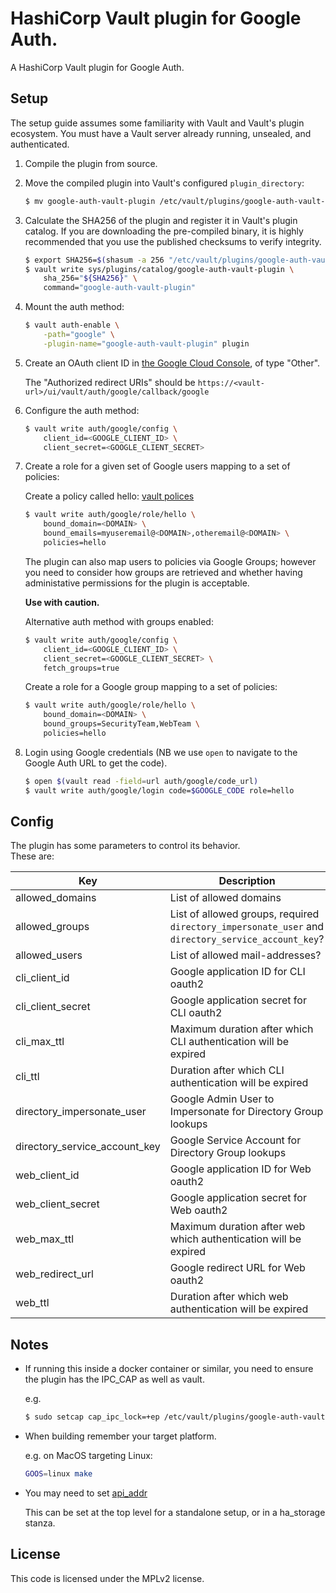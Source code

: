 # HashiCorp Vault plugin for Google Auth.

A HashiCorp Vault plugin for Google Auth.

## Setup

The setup guide assumes some familiarity with Vault and Vault's plugin
ecosystem. You must have a Vault server already running, unsealed, and
authenticated.

1. Compile the plugin from source.

2. Move the compiled plugin into Vault's configured `plugin_directory`:

   ```sh
   $ mv google-auth-vault-plugin /etc/vault/plugins/google-auth-vault-plugin
   ```

1. Calculate the SHA256 of the plugin and register it in Vault's plugin catalog.
If you are downloading the pre-compiled binary, it is highly recommended that
you use the published checksums to verify integrity.

   ```sh
   $ export SHA256=$(shasum -a 256 "/etc/vault/plugins/google-auth-vault-plugin" | cut -d' ' -f1)
   $ vault write sys/plugins/catalog/google-auth-vault-plugin \
       sha_256="${SHA256}" \
       command="google-auth-vault-plugin"
   ```

1. Mount the auth method:

   ```sh
   $ vault auth-enable \
       -path="google" \
       -plugin-name="google-auth-vault-plugin" plugin
   ```

1. Create an OAuth client ID in [the Google Cloud Console](https://console.cloud.google.com/apis/credentials), of type "Other".

   The "Authorized redirect URIs" should be ```https://<vault-url>/ui/vault/auth/google/callback/google```

1. Configure the auth method:

   ```sh
   $ vault write auth/google/config \
       client_id=<GOOGLE_CLIENT_ID> \
       client_secret=<GOOGLE_CLIENT_SECRET>
   ```

1. Create a role for a given set of Google users mapping to a set of policies:

   Create a policy called hello: [vault polices](https://www.vaultproject.io/intro/getting-started/policies.html)

   ```sh
   $ vault write auth/google/role/hello \
       bound_domain=<DOMAIN> \
       bound_emails=myuseremail@<DOMAIN>,otheremail@<DOMAIN> \
       policies=hello
   ```

   The plugin can also map users to policies via Google Groups; however you need to consider how groups are retrieved and whether having administative permissions for the plugin is acceptable.

   **Use with caution.**

   Alternative auth method with groups enabled:
   ```sh
   $ vault write auth/google/config \
       client_id=<GOOGLE_CLIENT_ID> \
       client_secret=<GOOGLE_CLIENT_SECRET> \
       fetch_groups=true
   ```

   Create a role for a Google group mapping to a set of policies:
   ```sh
   $ vault write auth/google/role/hello \
       bound_domain=<DOMAIN> \
       bound_groups=SecurityTeam,WebTeam \
       policies=hello
   ```

1. Login using Google credentials (NB we use `open` to navigate to the Google Auth URL to get the code).

   ```sh
   $ open $(vault read -field=url auth/google/code_url)
   $ vault write auth/google/login code=$GOOGLE_CODE role=hello
   ```
## Config

The plugin has some parameters to control its behavior.  
These are:

| Key | Description | Default | 
| --- | --- | --- |
| allowed_domains | List of allowed domains | ```<nil>``` | 
| allowed_groups | List of allowed groups, required ```directory_impersonate_user``` and ```directory_service_account_key```? | ```<nil>``` | 
| allowed_users | List of allowed mail-addresses? | ```<nil>``` | 
| cli_client_id | Google application ID for CLI oauth2 | | 
| cli_client_secret | Google application secret for CLI oauth2| | 
| cli_max_ttl | Maximum duration after which CLI authentication will be expired | 0s | 
| cli_ttl | Duration after which CLI authentication will be expired | 0s | 
| directory_impersonate_user | Google Admin User to Impersonate for Directory Group lookups | | 
| directory_service_account_key | Google Service Account for Directory Group lookups | | 
| web_client_id | Google application ID for Web oauth2 | | 
| web_client_secret | Google application secret for Web oauth2 | | 
| web_max_ttl | Maximum duration after web which authentication will be expired | 0s | 
| web_redirect_url | Google redirect URL for Web oauth2 | | 
| web_ttl | Duration after which web authentication will be expired | 0s | 

## Notes

* If running this inside a docker container or similar, you need to ensure the plugin has the IPC_CAP as well as vault.

  e.g.
  ```sh
  $ sudo setcap cap_ipc_lock=+ep /etc/vault/plugins/google-auth-vault-plugin
  ```

* When building remember your target platform.

  e.g. on MacOS targeting Linux:
  ```sh
  GOOS=linux make
  ```
* You may need to set [api_addr](https://www.vaultproject.io/docs/configuration/index.html#api_addr)

  This can be set at the top level for a standalone setup, or in a ha_storage stanza.

## License

This code is licensed under the MPLv2 license.
